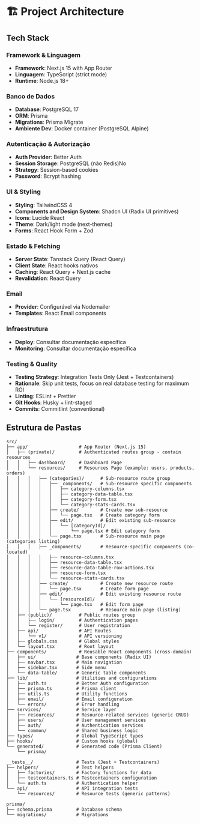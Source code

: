 # 🏗️ Project Architecture

## **Tech Stack**

### **Framework & Linguagem**

- **Framework**: Next.js 15 with App Router
- **Linguagem**: TypeScript (strict mode)
- **Runtime**: Node.js 18+

### **Banco de Dados**

- **Database**: PostgreSQL 17
- **ORM**: Prisma
- **Migrations**: Prisma Migrate
- **Ambiente Dev**: Docker container (PostgreSQL Alpine)

### **Autenticação & Autorização**

- **Auth Provider**: Better Auth
- **Session Storage**: PostgreSQL (não Redis)No 
- **Strategy**: Session-based cookies
- **Password**: Bcrypt hashing

### **UI & Styling**

- **Styling**: TailwindCSS 4
- **Components and Design System**: Shadcn UI (Radix UI primitives)
- **Icons**: Lucide React
- **Theme**: Dark/light mode (next-themes)
- **Forms**: React Hook Form + Zod

### **Estado & Fetching**

- **Server State**: Tanstack Query (React Query)
- **Client State**: React hooks nativos
- **Caching**: React Query + Next.js cache
- **Revalidation**: React Query

### **Email**

- **Provider**: Configurável via Nodemailer
- **Templates**: React Email components

### **Infraestrutura**

- **Deploy**: Consultar documentação específica
- **Monitoring**: Consultar documentação específica

### **Testing & Quality**

- **Testing Strategy**: Integration Tests Only (Jest + Testcontainers)
- **Rationale**: Skip unit tests, focus on real database testing for maximum ROI
- **Linting**: ESLint + Prettier
- **Git Hooks**: Husky + lint-staged
- **Commits**: Commitlint (conventional)

## **Estrutura de Pastas**

```
src/
├── app/                   # App Router (Next.js 15)
│   ├── (private)/         # Authenticated routes group - contain resources
│   │   ├── dashboard/     # Dashboard Page
│   │   └── resources/     # Resources Page (example: users, products, orders)
│   │   │   ├── (categories)/      # Sub-resource route group
│   │   │   │   ├── _components/   # Sub-resource specific components
│   │   │   │   │   ├── category-columns.tsx
│   │   │   │   │   ├── category-data-table.tsx
│   │   │   │   │   ├── category-form.tsx
│   │   │   │   │   └── category-stats-cards.tsx
│   │   │   │   ├── create/        # Create new sub-resource
│   │   │   │   │   └── page.tsx   # Create category form
│   │   │   │   ├── edit/          # Edit existing sub-resource
│   │   │   │   │   └── [categoryId]/
│   │   │   │   │       └── page.tsx # Edit category form
│   │   │   │   └── page.tsx       # Sub-resource main page (categories listing)
│   │   │   ├── _components/       # Resource-specific components (co-located)
│   │   │   │   ├── resource-columns.tsx
│   │   │   │   ├── resource-data-table.tsx
│   │   │   │   ├── resource-data-table-row-actions.tsx
│   │   │   │   ├── resource-form.tsx
│   │   │   │   └── resource-stats-cards.tsx
│   │   │   ├── create/            # Create new resource route
│   │   │   │   └── page.tsx       # Create form page
│   │   │   ├── edit/              # Edit existing resource route
│   │   │   │   └── [resourceId]/
│   │   │   │       └── page.tsx   # Edit form page
│   │   │   └── page.tsx           # Resource main page (listing)
│   ├── (public)/          # Public routes group
│   │   ├── login/         # Authentication pages
│   │   └── register/      # User registration
│   ├── api/               # API Routes
│   │   └── v1/            # API versioning
│   ├── globals.css        # Global styles
│   └── layout.tsx         # Root layout
├── components/            # Reusable React components (cross-domain)
│   ├── ui/               # Base components (Radix UI)
│   ├── navbar.tsx        # Main navigation
│   ├── sidebar.tsx       # Side menu
│   └── data-table/       # Generic table components
├── lib/                  # Utilities and configurations
│   ├── auth.ts           # Better Auth configuration
│   ├── prisma.ts         # Prisma client
│   ├── utils.ts          # Utility functions
│   ├── email/            # Email configuration
│   └── errors/           # Error handling
├── services/             # Service layer
│   ├── resources/        # Resource-related services (generic CRUD)
│   ├── users/            # User management services
│   ├── auth/             # Authentication services
│   └── common/           # Shared business logic
├── types/                # Global TypeScript types
├── hooks/                # Custom hooks (global)
└── generated/            # Generated code (Prisma Client)
    └── prisma/

__tests__/                # Tests (Jest + Testcontainers)
├── helpers/              # Test helpers
│   ├── factories/        # Factory functions for data
│   ├── testcontainers.ts # Testcontainers configuration
│   └── auth.ts           # Authentication helper
└── api/                  # API integration tests
    └── resources/        # Resource tests (generic patterns)

prisma/
├── schema.prisma         # Database schema
└── migrations/           # Migrations
```

